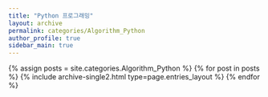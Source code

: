 ```yaml
---
title: "Python 프로그래밍"
layout: archive
permalink: categories/Algorithm_Python
author_profile: true
sidebar_main: true
---
```



{% assign posts = site.categories.Algorithm_Python %}
{% for post in posts %} {% include archive-single2.html type=page.entries_layout %} {% endfor %}

